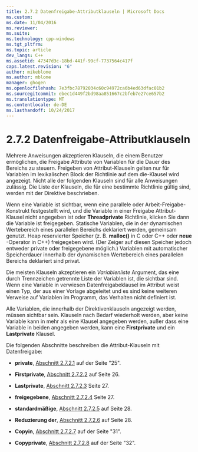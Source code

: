 ```yaml
---
title: 2.7.2 Datenfreigabe-Attributklauseln | Microsoft Docs
ms.custom: 
ms.date: 11/04/2016
ms.reviewer: 
ms.suite: 
ms.technology: cpp-windows
ms.tgt_pltfrm: 
ms.topic: article
dev_langs: C++
ms.assetid: 47347d3c-18bd-441f-99cf-7737564c417f
caps.latest.revision: "6"
author: mikeblome
ms.author: mblome
manager: ghogen
ms.openlocfilehash: 7e3fbc78792034c60c94972ca6b4ed63dfac01b2
ms.sourcegitcommit: ebec1d449f2bd98aa851667c2bfeb7e27ce657b2
ms.translationtype: MT
ms.contentlocale: de-DE
ms.lasthandoff: 10/24/2017
---
```

# <a name="272-data-sharing-attribute-clauses"></a>2.7.2 Datenfreigabe-Attributklauseln
Mehrere Anweisungen akzeptieren Klauseln, die einem Benutzer ermöglichen, die Freigabe Attribute von Variablen für die Dauer des Bereichs zu steuern. Freigeben von Attribut-Klauseln gelten nur für Variablen im lexikalischen Block der Richtlinie auf dem die-Klausel wird angezeigt. Nicht alle der folgenden Klauseln sind für alle Anweisungen zulässig. Die Liste der Klauseln, die für eine bestimmte Richtlinie gültig sind, werden mit der Direktive beschrieben.  
  
 Wenn eine Variable ist sichtbar, wenn eine parallele oder Arbeit-Freigabe-Konstrukt festgestellt wird, und die Variable in einer Freigabe Attribut-Klausel nicht angegeben ist oder **Threadprivate** Richtlinie, klicken Sie dann die Variable ist freigegeben. Statische Variablen, die in der dynamischen Wertebereich eines parallelen Bereichs deklariert werden, gemeinsam genutzt. Heap reservierter Speicher (z. B. **malloc()** in C oder C++ oder **neue** -Operator in C++) freigegeben wird. (Der Zeiger auf diesen Speicher jedoch entweder private oder freigegebene möglich.) Variablen mit automatischer Speicherdauer innerhalb der dynamischen Wertebereich eines parallelen Bereichs deklariert sind privat.  
  
 Die meisten Klauseln akzeptieren ein *Variablenliste* Argument, das eine durch Trennzeichen getrennte Liste der Variablen ist, die sichtbar sind. Wenn eine Variable in verwiesen Datenfreigabeklausel im Attribut weist einen Typ, der aus einer Vorlage abgeleitet und es sind keine weiteren Verweise auf Variablen im Programm, das Verhalten nicht definiert ist.  
  
 Alle Variablen, die innerhalb der Direktivenklauseln angezeigt werden, müssen sichtbar sein. Klauseln nach Bedarf wiederholt werden, aber keine Variable kann in mehr als eine Klausel angegeben werden, außer dass eine Variable in beiden angegeben werden, kann eine **Firstprivate** und ein **Lastprivate** Klausel.  
  
 Die folgenden Abschnitte beschreiben die Attribut-Klauseln mit Datenfreigabe:  
  
-   **private**, [Abschnitt 2.7.2.1](../../parallel/openmp/2-7-2-1-private.md) auf der Seite "25".  
  
-   **Firstprivate**, [Abschnitt 2.7.2.2](../../parallel/openmp/2-7-2-2-firstprivate.md) auf Seite 26.  
  
-   **Lastprivate**, [Abschnitt 2.7.2.3](../../parallel/openmp/2-7-2-3-lastprivate.md) Seite 27.  
  
-   **freigegebene**, [Abschnitt 2.7.2.4](../../parallel/openmp/2-7-2-4-shared.md) Seite 27.  
  
-   **standardmäßige**, [Abschnitt 2.7.2.5](../../parallel/openmp/2-7-2-5-default.md) auf Seite 28.  
  
-   **Reduzierung der**, [Abschnitt 2.7.2.6](../../parallel/openmp/2-7-2-6-reduction.md) auf Seite 28.  
  
-   **Copyin**, [Abschnitt 2.7.2.7](../../parallel/openmp/2-7-2-7-copyin.md) auf der Seite "31".  
  
-   **Copyprivate**, [Abschnitt 2.7.2.8](../../parallel/openmp/2-7-2-8-copyprivate.md) auf der Seite "32".